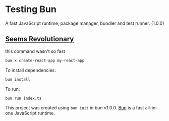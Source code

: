 # Testing Bun

A fast JavaScript runtime, package manager, bundler and test runner. (1.0.0)

## [Seems Revolutionary](https://youtu.be/dWqNgzZwVJQ?si=iy3xatwBz6ZAZGBH)

this command wasn't so fast

```bash
bun x create-react-app my-react-app
```

To install dependencies:

```bash
bun install
```

To run:

```bash
bun run index.ts
```

This project was created using `bun init` in bun v1.0.0. [Bun](https://bun.sh) is a fast all-in-one JavaScript runtime.
